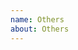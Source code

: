 ```yaml
---
name: Others
about: Others
---
```


<!--
  If your idea is not corresponds to other issue templates, write here!
-->
